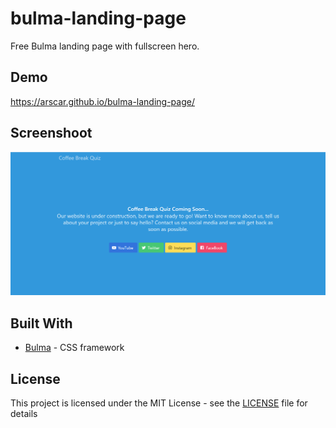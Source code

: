 # bulma-landing-page
Free Bulma landing page with fullscreen hero.

## Demo

https://arscar.github.io/bulma-landing-page/

## Screenshoot

![Screenshoot](landing-page.png)


## Built With

* [Bulma](https://bulma.io/) - CSS framework

## License

This project is licensed under the MIT License - see the [LICENSE](LICENSE) file for details

